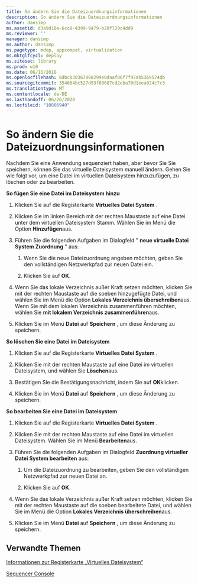 ```yaml
---
title: So ändern Sie die Dateizuordnungsinformationen
description: So ändern Sie die Dateizuordnungsinformationen
author: dansimp
ms.assetid: d3a9d10a-6cc8-4399-9479-b20f729c4dd9
ms.reviewer: ''
manager: dansimp
ms.author: dansimp
ms.pagetype: mdop, appcompat, virtualization
ms.mktglfcycl: deploy
ms.sitesec: library
ms.prod: w10
ms.date: 06/16/2016
ms.openlocfilehash: 6dbc030367408299e0daaf06f7f97ab5369574db
ms.sourcegitcommit: 354664bc527d93f80687cd2eba70d1eea024c7c3
ms.translationtype: MT
ms.contentlocale: de-DE
ms.lasthandoff: 06/26/2020
ms.locfileid: "10806940"
---
```

# So ändern Sie die Dateizuordnungsinformationen


Nachdem Sie eine Anwendung sequenziert haben, aber bevor Sie Sie speichern, können Sie das virtuelle Dateisystem manuell ändern. Gehen Sie wie folgt vor, um eine Datei im virtuellen Dateisystem hinzuzufügen, zu löschen oder zu bearbeiten.

**So fügen Sie eine Datei im Dateisystem hinzu**

1.  Klicken Sie auf die Registerkarte **Virtuelles Datei System** .

2.  Klicken Sie im linken Bereich mit der rechten Maustaste auf eine Datei unter dem virtuellen Dateisystem Stamm. Wählen Sie im Menü die Option **Hinzufügen**aus.

3.  Führen Sie die folgenden Aufgaben im Dialogfeld " **neue virtuelle Datei System Zuordnung** " aus:

    1.  Wenn Sie die neue Dateizuordnung angeben möchten, geben Sie den vollständigen Netzwerkpfad zur neuen Datei ein.

    2.  Klicken Sie auf **OK**.

4.  Wenn Sie das lokale Verzeichnis außer Kraft setzen möchten, klicken Sie mit der rechten Maustaste auf die soeben hinzugefügte Datei, und wählen Sie im Menü die Option **Lokales Verzeichnis überschreiben**aus. Wenn Sie mit dem lokalen Verzeichnis zusammenführen möchten, wählen Sie **mit lokalem Verzeichnis zusammenführen**aus.

5.  Klicken Sie im Menü **Datei** auf **Speichern** , um diese Änderung zu speichern.

**So löschen Sie eine Datei im Dateisystem**

1.  Klicken Sie auf die Registerkarte **Virtuelles Datei System** .

2.  Klicken Sie mit der rechten Maustaste auf eine Datei im virtuellen Dateisystem, und wählen Sie **Löschen**aus.

3.  Bestätigen Sie die Bestätigungsnachricht, indem Sie auf **OK**klicken.

4.  Klicken Sie im Menü **Datei** auf **Speichern** , um diese Änderung zu speichern.

**So bearbeiten Sie eine Datei im Dateisystem**

1.  Klicken Sie auf die Registerkarte **Virtuelles Datei System** .

2.  Klicken Sie mit der rechten Maustaste auf eine Datei im virtuellen Dateisystem. Wählen Sie im Menü **Bearbeiten**aus.

3.  Führen Sie die folgenden Aufgaben im Dialogfeld **Zuordnung virtueller Datei System bearbeiten** aus:

    1.  Um die Dateizuordnung zu bearbeiten, geben Sie den vollständigen Netzwerkpfad zur neuen Datei an.

    2.  Klicken Sie auf **OK**.

4.  Wenn Sie das lokale Verzeichnis außer Kraft setzen möchten, klicken Sie mit der rechten Maustaste auf die soeben bearbeitete Datei, und wählen Sie im Menü die Option **Lokales Verzeichnis überschreiben**aus.

5.  Klicken Sie im Menü **Datei** auf **Speichern** , um diese Änderung zu speichern.

## Verwandte Themen


[Informationen zur Registerkarte „Virtuelles Dateisystem“](about-the-virtual-file-system-tab.md)

[Sequencer Console](sequencer-console.md)

 

 





